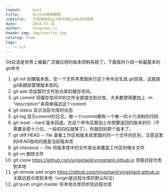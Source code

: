 ```yaml
---
layout:     post
title:      Github简明教程
subtitle:   介绍常用的git命令和GitHub的使用
date:       2018-07-31
author:     Yingshan Li
header-img: img/sunrise.jpg
catalog: true
tags:
    - Git
---
```



Git应该是世界上被最广泛被应用的版本控制系统了，下面我将介绍一些最基本的git命令

1. git init	创建版本库。在一个文件夹里面执行这个命令会生成.git目录，这就是git来跟踪管理版本库的。
2. git add	添加暂时文件到仓库的缓存空间。
3. git commit	将缓存空间中的文件全部提交到仓库，大多数使用要加上 -m "description"来简单描述这个commit
4. git status	显示当前仓库的状态
4. git log	显示commit的日志，每一个commit都有一个唯一的十六进制的代码
5. git reset	--hard 版本回退。在这个命令后面加上你想要返回的版本的ID（不需要全部十六位，一般前四位就够了），你就回到那个版本了。
6. git diff HEAD -- file 查看工作区和版本库里面的同一个文件的区别，注意这里的HEAD指向的就是当前版本库
7. git checkout -- file 将版本库中的文件拿出来覆盖工作区的相关文件
8. git rm 删除文件
9. git clone https://github.com/yingshanli/yingshanli.github.io 克隆远程仓库到本地
10. git remote add origin https://github.com/yingshanli/yingshanli.github.io 关联远程仓库到本地（origin是远程仓库的默认叫法）
11. git push origin master 将本地仓库同步到远程仓库

